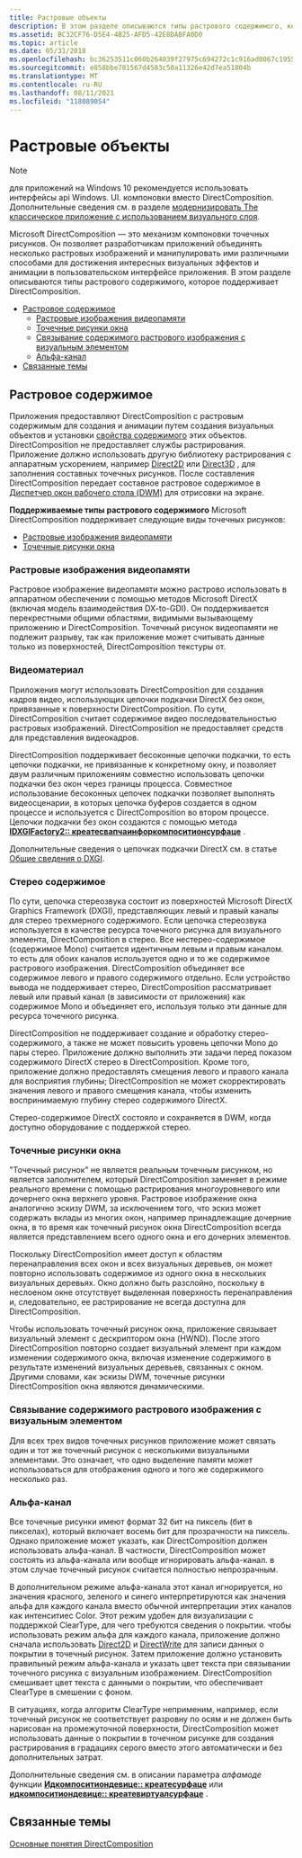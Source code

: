 ```yaml
---
title: Растровые объекты
description: В этом разделе описываются типы растрового содержимого, которое поддерживает DirectComposition.
ms.assetid: BC32CF76-D5E4-4B25-AFD5-42E8DABFA0D0
ms.topic: article
ms.date: 05/31/2018
ms.openlocfilehash: bc36253511c060b264039f27975c694272c1c916ad0067c1955fd02f00553d6d
ms.sourcegitcommit: e858bbe701567d4583c50a11326e42d7ea51804b
ms.translationtype: MT
ms.contentlocale: ru-RU
ms.lasthandoff: 08/11/2021
ms.locfileid: "118089054"
---
```

# <a name="bitmap-objects"></a>Растровые объекты

> [!NOTE]
> для приложений на Windows 10 рекомендуется использовать интерфейсы api Windows. UI. компоновки вместо DirectComposition. Дополнительные сведения см. в разделе [модернизировать The классическое приложение с использованием визуального слоя](/windows/uwp/composition/visual-layer-in-desktop-apps).

Microsoft DirectComposition — это механизм компоновки точечных рисунков. Он позволяет разработчикам приложений объединять несколько растровых изображений и манипулировать ими различными способами для достижения интересных визуальных эффектов и анимации в пользовательском интерфейсе приложения. В этом разделе описываются типы растрового содержимого, которое поддерживает DirectComposition.

-   [Растровое содержимое](#bitmap-content)
    -   [Растровые изображения видеопамяти](#video-memory-bitmaps)
    -   [Точечные рисунки окна](#window-bitmaps)
    -   [Связывание содержимого растрового изображения с визуальным элементом](#associating-bitmap-content-with-a-visual)
    -   [Альфа-канал](#alpha-channel)
-   [Связанные темы](#related-topics)

## <a name="bitmap-content"></a>Растровое содержимое

Приложения предоставляют DirectComposition с растровым содержимым для создания и анимации путем создания визуальных объектов и установки [свойства содержимого](basic-concepts.md) этих объектов. DirectComposition не предоставляет службы растрирования. Приложение должно использовать другую библиотеку растрирования с аппаратным ускорением, например [Direct2D](../direct2d/direct2d-portal.md) или [Direct3D](/windows/desktop/direct3d11/atoc-dx-graphics-direct3d-11) , для заполнения составных точечных рисунков. После составления DirectComposition передает составное растровое содержимое в [Диспетчер окон рабочего стола (DWM)](/windows/desktop/dwm/dwm-overview) для отрисовки на экране.

**Поддерживаемые типы растрового содержимого** Microsoft DirectComposition поддерживает следующие виды точечных рисунков:

-   [Растровые изображения видеопамяти](#video-memory-bitmaps)
-   [Точечные рисунки окна](#window-bitmaps)

### <a name="video-memory-bitmaps"></a>Растровые изображения видеопамяти

Растровое изображение видеопамяти можно растрово использовать в аппаратном обеспечении с помощью методов Microsoft DirectX (включая модель взаимодействия DX-to-GDI). Он поддерживается перекрестными общими областями, видимыми вызывающему приложению и DirectComposition. Точечный рисунок видеопамяти не подлежит разрыву, так как приложение может считывать данные только из поверхностей, DirectComposition текстуры от.

### <a name="video-content"></a>Видеоматериал

Приложения могут использовать DirectComposition для создания кадров видео, использующих цепочки подкачки DirectX без окон, привязанные к поверхности DirectComposition. По сути, DirectComposition считает содержимое видео последовательностью растровых изображений. DirectComposition не предоставляет средств для представления видеокадров.

DirectComposition поддерживает бесоконные цепочки подкачки, то есть цепочки подкачки, не привязанные к конкретному окну, и позволяет двум различным приложениям совместно использовать цепочки подкачки без окон через границы процесса. Совместное использование бесоконных цепочек подкачки позволяет выполнять видеосценарии, в которых цепочка буферов создается в одном процессе и используется с DirectComposition во втором процессе. Цепочки подкачки без окон создаются с помощью метода [**IDXGIFactory2:: креатесвапчаинфоркомпоситионсурфаце**](/windows/desktop/api/dxgi1_2/nf-dxgi1_2-idxgifactory2-createswapchainforcomposition) .

Дополнительные сведения о цепочках подкачки DirectX см. в статье [Общие сведения о DXGI](/windows/desktop/direct3ddxgi/d3d10-graphics-programming-guide-dxgi).

### <a name="stereo-content"></a>Стерео содержимое

По сути, цепочка стереозвука состоит из поверхностей Microsoft DirectX Graphics Framework (DXGI), представляющих левый и правый каналы для стерео трехмерного содержимого. Если цепочка стереозвука используется в качестве ресурса точечного рисунка для визуального элемента, DirectComposition в стерео. Все нестерео-содержимое (содержимое Mono) считается идентичным левым и правым каналом. то есть для обоих каналов используется одно и то же содержимое растрового изображения. DirectComposition объединяет все содержимое левого и правого содержимого отдельно. Если устройство вывода не поддерживает стерео, DirectComposition рассматривает левый или правый канал (в зависимости от приложения) как содержимое Mono и объединяет его, используя только эти данные для ресурса точечного рисунка.

DirectComposition не поддерживает создание и обработку стерео-содержимого, а также не может повысить уровень цепочки Mono до пары стерео. Приложение должно выполнить эти задачи перед показом содержимого DirectX стерео в DirectComposition. Кроме того, приложение должно предоставлять смещения левого и правого канала для восприятия глубины; DirectComposition не может скорректировать значения левого и правого смещения канала, чтобы изменить воспринимаемую глубину стерео содержимого DirectX.

Стерео-содержимое DirectX состояло и сохраняется в DWM, когда доступно оборудование с поддержкой стерео.

### <a name="window-bitmaps"></a>Точечные рисунки окна

"Точечный рисунок" не является реальным точечным рисунком, но является заполнителем, который DirectComposition заменяет в режиме реального времени с помощью растрирования многоуровневого или дочернего окна верхнего уровня. Растровое изображение окна аналогично эскизу DWM, за исключением того, что эскиз может содержать вклады из многих окон, например принадлежащие дочерние окна, в то время как точечный рисунок окна DirectComposition всегда является представлением всего одного окна и его дочерних элементов.

Поскольку DirectComposition имеет доступ к областям перенаправления всех окон и всех визуальных деревьев, он может повторно использовать содержимое из одного окна в нескольких визуальных деревьях. Окно должно быть разслойно, поскольку в неслоеном окне отсутствует выделенная поверхность перенаправления и, следовательно, ее растрирование не всегда доступна для DirectComposition.

Чтобы использовать точечный рисунок окна, приложение связывает визуальный элемент с дескриптором окна (HWND). После этого DirectComposition повторно создает визуальный элемент при каждом изменении содержимого окна, включая изменение содержимого в результате изменений визуальных деревьев, связанных с окном. Другими словами, как эскизы DWM, точечные рисунки DirectComposition окна являются динамическими.

### <a name="associating-bitmap-content-with-a-visual"></a>Связывание содержимого растрового изображения с визуальным элементом

Для всех трех видов точечных рисунков приложение может связать один и тот же точечный рисунок с несколькими визуальными элементами. Это означает, что одно выделение памяти может использоваться для отображения одного и того же содержимого несколько раз.

### <a name="alpha-channel"></a>Альфа-канал

Все точечные рисунки имеют формат 32 бит на пиксель (бит в пикселах), который включает восемь бит для прозрачности на пиксель. Однако приложение может указать, как DirectComposition должен использовать альфа-канал. В частности, DirectComposition может состоять из альфа-канала или вообще игнорировать альфа-канал. в этом случае точечный рисунок считается полностью непрозрачным.

В дополнительном режиме альфа-канала этот канал игнорируется, но значения красного, зеленого и синего интерпретируются как значения альфа для каждого канала вместо обычной интерпретации этих каналов как интенситиес Color. Этот режим удобен для визуализации с поддержкой ClearType, для чего требуются сведения о покрытии. чтобы использовать режим альфа для каждого канала, приложение должно сначала использовать [Direct2D](../direct2d/direct2d-portal.md) и [DirectWrite](/windows/desktop/DirectWrite/direct-write-portal) для записи данных о покрытии в точечный рисунок. Затем приложение должно установить правильный режим альфа-канала и указать цвет текста при связывании точечного рисунка с визуальным изображением. DirectComposition смешивает цвет текста с данными о покрытии, что обеспечивает ClearType в смешении с фоном.

В ситуациях, когда алгоритм ClearType неприменим, например, если точечный рисунок не соответствует разровну по осям и не должен быть нарисован на промежуточной поверхности, DirectComposition может использовать данные о покрытии в точечном рисунке для создания растрирования в градациях серого вместо этого автоматически и без дополнительных затрат.

Дополнительные сведения см. в описании параметра *алфамоде* функции [**Идкомпоситиондевице:: креатесурфаце**](/windows/win32/api/dcomp/nf-dcomp-idcompositiondevice-createsurface) или [**идкомпоситиондевице:: креатевиртуалсурфаце**](/windows/win32/api/dcomp/nf-dcomp-idcompositiondevice-createvirtualsurface) .

## <a name="related-topics"></a>Связанные темы

<dl> <dt>

[Основные понятия DirectComposition](directcomposition-concepts.md)
</dt> </dl>

 

 